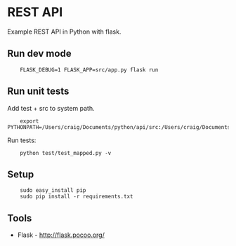 # REST API

Example REST API in Python with flask.

## Run dev mode

        FLASK_DEBUG=1 FLASK_APP=src/app.py flask run

## Run unit tests
Add test + src to system path.

        export PYTHONPATH=/Users/craig/Documents/python/api/src:/Users/craig/Documents/python/api/test
    
Run tests:

        python test/test_mapped.py -v

## Setup
        sudo easy_install pip
        sudo pip install -r requirements.txt

## Tools
- Flask - http://flask.pocoo.org/